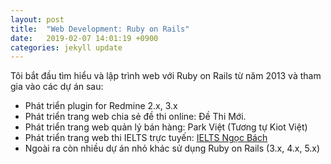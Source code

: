 ```yaml
---
layout: post
title:  "Web Development: Ruby on Rails"
date:   2019-02-07 14:01:19 +0900
categories: jekyll update
---
```


Tôi bắt đầu tìm hiểu và lập trình web với Ruby on Rails từ năm 2013 và tham gia vào các dự án sau: 
- Phát triển plugin for Redmine 2.x, 3.x
- Phát triển trang web chia sẻ đề thi online: Đề Thi Mới.
- Phát triển trang web quản lý bán hàng: Park Việt (Tương tự Kiot Việt)
- Phát triển trang web thi IELTS trực tuyến: [IELTS Ngọc Bách](https://ieltsngocbach.com/)
- Ngoài ra còn nhiều dự án nhỏ khác sử dụng Ruby on Rails (3.x, 4.x, 5.x)